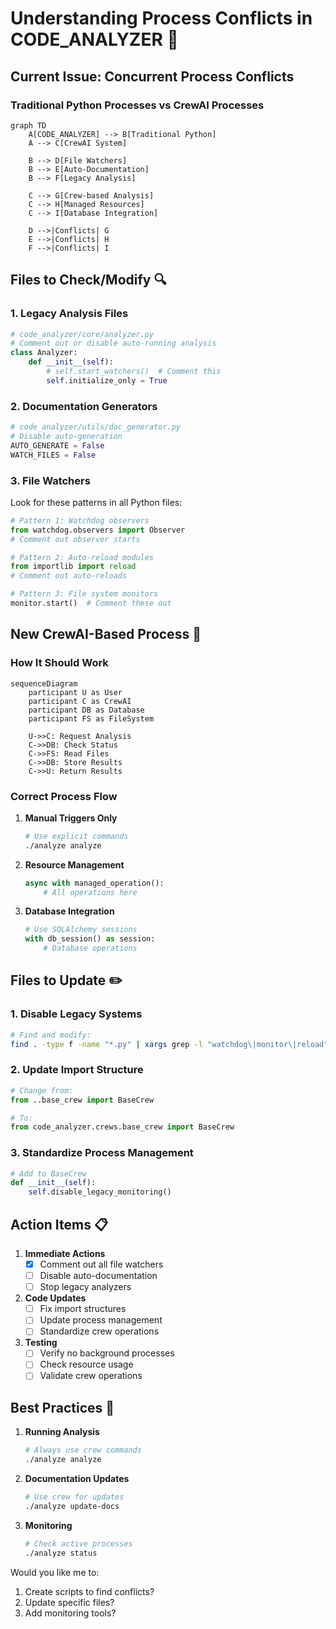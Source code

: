 # Understanding Process Conflicts in CODE_ANALYZER 🔄

## Current Issue: Concurrent Process Conflicts

### Traditional Python Processes vs CrewAI Processes

```mermaid
graph TD
    A[CODE_ANALYZER] --> B[Traditional Python]
    A --> C[CrewAI System]
    
    B --> D[File Watchers]
    B --> E[Auto-Documentation]
    B --> F[Legacy Analysis]
    
    C --> G[Crew-based Analysis]
    C --> H[Managed Resources]
    C --> I[Database Integration]
    
    D -->|Conflicts| G
    E -->|Conflicts| H
    F -->|Conflicts| I
```

## Files to Check/Modify 🔍

### 1. Legacy Analysis Files

```python
# code_analyzer/core/analyzer.py
# Comment out or disable auto-running analysis
class Analyzer:
    def __init__(self):
        # self.start_watchers()  # Comment this
        self.initialize_only = True
```

### 2. Documentation Generators

```python
# code_analyzer/utils/doc_generator.py
# Disable auto-generation
AUTO_GENERATE = False
WATCH_FILES = False
```

### 3. File Watchers

Look for these patterns in all Python files:

```python
# Pattern 1: Watchdog observers
from watchdog.observers import Observer
# Comment out observer starts

# Pattern 2: Auto-reload modules
from importlib import reload
# Comment out auto-reloads

# Pattern 3: File system monitors
monitor.start()  # Comment these out
```

## New CrewAI-Based Process 🤖

### How It Should Work

```mermaid
sequenceDiagram
    participant U as User
    participant C as CrewAI
    participant DB as Database
    participant FS as FileSystem
    
    U->>C: Request Analysis
    C->>DB: Check Status
    C->>FS: Read Files
    C->>DB: Store Results
    C->>U: Return Results
```

### Correct Process Flow

1. **Manual Triggers Only**

   ```bash
   # Use explicit commands
   ./analyze analyze
   ```

2. **Resource Management**

   ```python
   async with managed_operation():
       # All operations here
   ```

3. **Database Integration**

   ```python
   # Use SQLAlchemy sessions
   with db_session() as session:
       # Database operations
   ```

## Files to Update ✏️

### 1. Disable Legacy Systems

```bash
# Find and modify:
find . -type f -name "*.py" | xargs grep -l "watchdog\|monitor\|reload"
```

### 2. Update Import Structure

```python
# Change from:
from ..base_crew import BaseCrew

# To:
from code_analyzer.crews.base_crew import BaseCrew
```

### 3. Standardize Process Management

```python
# Add to BaseCrew
def __init__(self):
    self.disable_legacy_monitoring()
```

## Action Items 📋

1. **Immediate Actions**
   - [x] Comment out all file watchers
   - [ ] Disable auto-documentation
   - [ ] Stop legacy analyzers

2. **Code Updates**
   - [ ] Fix import structures
   - [ ] Update process management
   - [ ] Standardize crew operations

3. **Testing**
   - [ ] Verify no background processes
   - [ ] Check resource usage
   - [ ] Validate crew operations

## Best Practices 🎯

1. **Running Analysis**

   ```bash
   # Always use crew commands
   ./analyze analyze
   ```

2. **Documentation Updates**

   ```bash
   # Use crew for updates
   ./analyze update-docs
   ```

3. **Monitoring**

   ```bash
   # Check active processes
   ./analyze status
   ```

Would you like me to:

1. Create scripts to find conflicts?
2. Update specific files?
3. Add monitoring tools?
